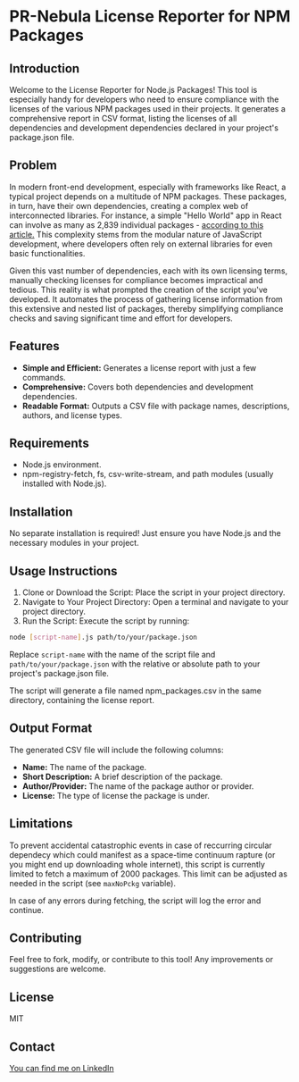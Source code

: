 # PR-Nebula License Reporter for NPM Packages
## Introduction
Welcome to the License Reporter for Node.js Packages! This tool is especially handy for developers who need to ensure compliance with the licenses of the various NPM packages used in their projects. It generates a comprehensive report in CSV format, listing the licenses of all dependencies and development dependencies declared in your project's package.json file.

## Problem
In modern front-end development, especially with frameworks like React, a typical project depends on a multitude of NPM packages. These packages, in turn, have their own dependencies, creating a complex web of interconnected libraries. For instance, a simple "Hello World" app in React can involve as many as 2,839 individual packages - [according to this article.](https://medium.com/frontendweb/find-how-many-packages-we-need-to-run-a-react-hello-world-app-695fbb755af7#:~:text=Unfortunately%2C%20the%20list%20of%20packages,it%20is%20true%20because) This complexity stems from the modular nature of JavaScript development, where developers often rely on external libraries for even basic functionalities.

Given this vast number of dependencies, each with its own licensing terms, manually checking licenses for compliance becomes impractical and tedious. This reality is what prompted the creation of the script you've developed. It automates the process of gathering license information from this extensive and nested list of packages, thereby simplifying compliance checks and saving significant time and effort for developers.

## Features
- **Simple and Efficient:** Generates a license report with just a few commands.
- **Comprehensive:** Covers both dependencies and development dependencies.
- **Readable Format:** Outputs a CSV file with package names, descriptions, authors, and license types.

## Requirements
- Node.js environment.
- npm-registry-fetch, fs, csv-write-stream, and path modules (usually installed with Node.js).

## Installation
No separate installation is required! Just ensure you have Node.js and the necessary modules in your project.

## Usage Instructions
1. Clone or Download the Script: Place the script in your project directory.
2. Navigate to Your Project Directory: Open a terminal and navigate to your project directory.
3. Run the Script: Execute the script by running:

```bash
node [script-name].js path/to/your/package.json
```

Replace `script-name` with the name of the script file and `path/to/your/package.json` with the relative or absolute path to your project's package.json file.

The script will generate a file named npm_packages.csv in the same directory, containing the license report.

## Output Format
The generated CSV file will include the following columns:

- **Name:** The name of the package.
- **Short Description:** A brief description of the package.
- **Author/Provider:** The name of the package author or provider.
- **License:** The type of license the package is under.

## Limitations
To prevent accidental catastrophic events in case of reccurring circular dependecy which could manifest as a space-time continuum rapture (or you might end up downloading whole internet), this script is currently limited to fetch a maximum of 2000 packages. This limit can be adjusted as needed in the script (see `maxNoPckg` variable).

In case of any errors during fetching, the script will log the error and continue.

## Contributing
Feel free to fork, modify, or contribute to this tool! Any improvements or suggestions are welcome.

## License

MIT 

## Contact

[You can find me on LinkedIn](https://www.linkedin.com/in/vedran-s/)
